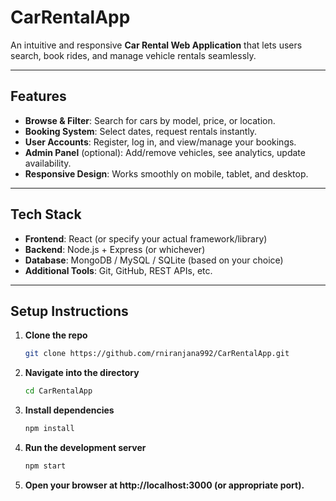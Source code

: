 # CarRentalApp

An intuitive and responsive **Car Rental Web Application** that lets users search, book rides, and manage vehicle rentals seamlessly.

---

## Features
- **Browse & Filter**: Search for cars by model, price, or location.
- **Booking System**: Select dates, request rentals instantly.
- **User Accounts**: Register, log in, and view/manage your bookings.
- **Admin Panel** (optional): Add/remove vehicles, see analytics, update availability.
- **Responsive Design**: Works smoothly on mobile, tablet, and desktop.

---

## Tech Stack
- **Frontend**: React (or specify your actual framework/library)
- **Backend**: Node.js + Express (or whichever)
- **Database**: MongoDB / MySQL / SQLite (based on your choice)
- **Additional Tools**: Git, GitHub, REST APIs, etc.

---

## Setup Instructions

1. **Clone the repo**  
   ```bash
   git clone https://github.com/rniranjana992/CarRentalApp.git
   
2. **Navigate into the directory**
   ```bash
   cd CarRentalApp

4. **Install dependencies**
   ```bash
   npm install
   
6. **Run the development server**
   ```bash
   npm start

8. **Open your browser at http://localhost:3000 (or appropriate port).**
